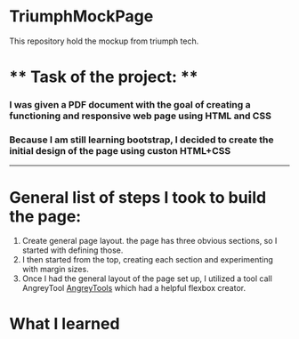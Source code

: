 # TriumphMockPage
This repository hold the mockup from triumph tech. 

# ** Task of the project: **
### I was given a PDF document with the goal of creating a functioning and responsive web page using HTML and CSS
### Because I am still learning bootstrap, I decided to create the initial design of the page using custon HTML+CSS 

---

#  General list of steps I took to build the page:
1. Create general page layout. the page has three obvious sections, so I started with defining those. 
2. I then started from the top, creating each section and experimenting with margin sizes. 
3. Once I had the general layout of the page set up, I utilized a tool call AngreyTool [AngreyTools](https://angrytools.com/) which had a helpful flexbox creator.


# What I learned
